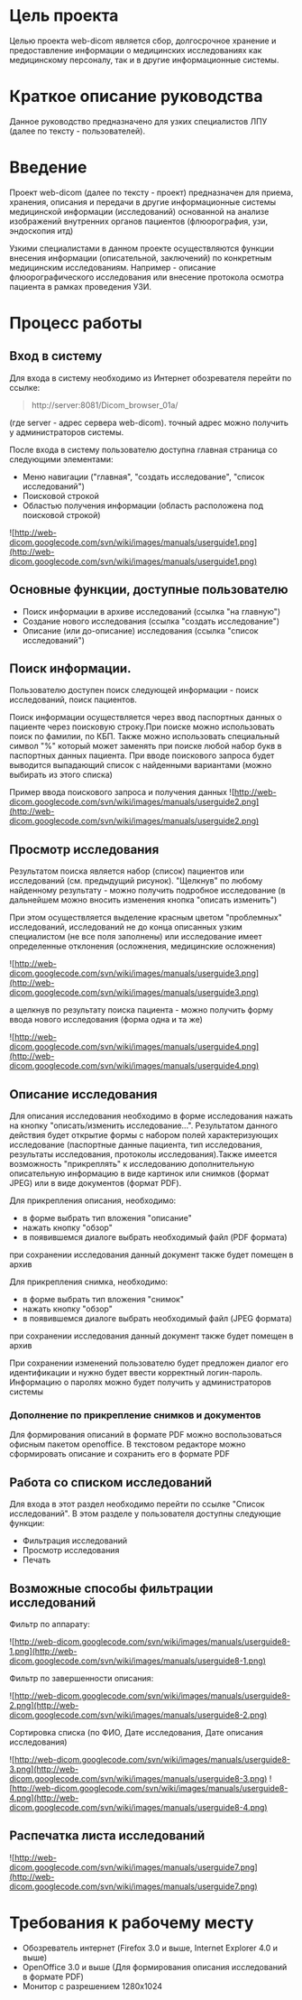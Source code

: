 # Цель проекта #

Целью проекта web-dicom является сбор, долгосрочное хранение и предоставление информации о медицинских исследованиях как медицинскому персоналу, так и в другие информационные системы.

# Краткое описание руководства #

Данное руководство предназначено для узких специалистов ЛПУ (далее по тексту - пользователей).


# Введение #

Проект web-dicom (далее по тексту - проект) предназначен для приема, хранения, описания и передачи в другие информационные системы медицинской информации (исследований) основанной на анализе изображений внутренних органов пациентов (флюорография, узи, эндоскопия итд)

Узкими специалистами в данном проекте осуществляются функции внесения информации (описательной, заключений) по конкретным медицинским исследованиям. Например - описание флюорографического исследования или внесение протокола осмотра пациента в рамках проведения УЗИ.


# Процесс работы #


## Вход в систему ##

Для входа в систему необходимо из Интернет обозревателя перейти по ссылке:

> http://server:8081/Dicom_browser_01a/

(где server - адрес сервера web-dicom). точный адрес можно получить у администраторов системы.

После входа в систему пользователю доступна главная страница со следующими элементами:
  * Меню навигации ("главная", "создать исследование", "список исследований")
  * Поисковой строкой
  * Областью получения информации (область расположена под поисковой строкой)


![http://web-dicom.googlecode.com/svn/wiki/images/manuals/userguide1.png](http://web-dicom.googlecode.com/svn/wiki/images/manuals/userguide1.png)


## Основные функции, доступные пользователю ##

  * Поиск информации в архиве исследований (ссылка "на главную")
  * Создание нового исследования (ссылка "создать исследование")
  * Описание (или до-описание) исследования (ссылка  "список исследований")

## Поиск информации. ##

Пользователю доступен поиск следующей информации - поиск исследований, поиск пациентов.

Поиск информации осуществляется через ввод паспортных данных о пациенте через поисковую строку.При поиске можно использовать поиск по фамилии, по КБП. Также можно использовать специальный символ "%" который может заменять при поиске любой набор букв в паспортных данных пациента.
При вводе поискового запроса будет выводится выпадающий список с найденными вариантами (можно выбирать из этого списка)

Пример ввода поискового запроса и получения данных
![http://web-dicom.googlecode.com/svn/wiki/images/manuals/userguide2.png](http://web-dicom.googlecode.com/svn/wiki/images/manuals/userguide2.png)

## Просмотр исследования ##

Результатом поиска является набор (список) пациентов или исследований (см. предыдущий рисунок). "Щелкнув" по любому найденному результату - можно получить подробное исследование (в дальнейшем можно вносить изменения кнопка "описать изменить")

При этом осуществляется выделение красным цветом "проблемных" исследований, исследований не до конца описанных узким специалистом (не все поля заполнены) или исследование имеет определенные отклонения (осложнения, медицинские осложнения)

![http://web-dicom.googlecode.com/svn/wiki/images/manuals/userguide3.png](http://web-dicom.googlecode.com/svn/wiki/images/manuals/userguide3.png)

а щелкнув по результату поиска пациента  - можно получить форму ввода нового исследования (форма одна и та же)

![http://web-dicom.googlecode.com/svn/wiki/images/manuals/userguide4.png](http://web-dicom.googlecode.com/svn/wiki/images/manuals/userguide4.png)



## Описание исследования ##

Для описания исследования необходимо в форме исследования нажать на кнопку "описать/изменить исследование...".
Результатом данного действия будет открытие формы с набором полей характеризующих исследование (паспортные данные пациента, тип исследования, результаты исследования, протоколы исследования).Также имеется возможность "прикреплять" к исследованию дополнительную описательную информацию в виде картинок или снимков (формат JPEG) или в виде документов (формат PDF).

Для прикрепления описания, необходимо:
  * в форме выбрать тип вложения "описание"
  * нажать кнопку "обзор"
  * в появившемся диалоге выбрать необходимый файл (PDF формата)

при сохранении исследования данный документ также будет помещен в архив

Для прикрепления снимка, необходимо:
  * в форме выбрать тип вложения "снимок"
  * нажать кнопку "обзор"
  * в появившемся диалоге выбрать необходимый файл (JPEG формата)

при сохранении исследования данный документ также будет помещен в архив

При сохранении изменений пользователю будет предложен диалог его идентификации и нужно будет ввести корректный логин-пароль. Информацию о паролях можно будет получить у администраторов системы

### Дополнение по прикрепление снимков и документов ###

Для формирования описаний в формате PDF можно воспользоваться офисным пакетом openoffice. В текстовом редакторе можно сформировать описание и сохранить его в формате PDF



## Работа cо списком исследований ##

Для входа в этот раздел необходимо перейти по ссылке "Список исследований".
В этом разделе у пользователя доступны следующие функции:

  * Фильтрация исследований
  * Просмотр исследования
  * Печать

## Возможные способы фильтрации исследований ##

Фильтр по аппарату:

![http://web-dicom.googlecode.com/svn/wiki/images/manuals/userguide8-1.png](http://web-dicom.googlecode.com/svn/wiki/images/manuals/userguide8-1.png)

Фильтр по завершенности описания:

![http://web-dicom.googlecode.com/svn/wiki/images/manuals/userguide8-2.png](http://web-dicom.googlecode.com/svn/wiki/images/manuals/userguide8-2.png)

Сортировка списка (по ФИО, Дате исследования, Дате описания исследования)

![http://web-dicom.googlecode.com/svn/wiki/images/manuals/userguide8-3.png](http://web-dicom.googlecode.com/svn/wiki/images/manuals/userguide8-3.png)
![http://web-dicom.googlecode.com/svn/wiki/images/manuals/userguide8-4.png](http://web-dicom.googlecode.com/svn/wiki/images/manuals/userguide8-4.png)

## Распечатка листа исследований ##

![http://web-dicom.googlecode.com/svn/wiki/images/manuals/userguide7.png](http://web-dicom.googlecode.com/svn/wiki/images/manuals/userguide7.png)

# Требования к рабочему месту #

  * Обозреватель интернет (Firefox 3.0 и выше, Internet Explorer 4.0 и выше)
  * OpenOffice 3.0 и выше (Для формирования описания исследований в формате PDF)
  * Монитор с разрешением 1280x1024